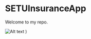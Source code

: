 # SETUInsuranceApp

Welcome to my repo.


![Alt text](https://preview.redd.it/rx2yvwaecxq61.png?auto=webp&s=18dcb435c3c35c6ab9fc26ed513c75aac1d50c59)
)
